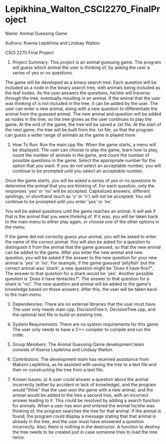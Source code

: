 # Lepikhina_Walton_CSCI2270_FinalProject

Name: Animal Guessing Game

Authors: Ksenia Lepikhina and Lindsay Walton

CSCI 2270 Final Project

1) Project Summary:
This project is an animal guessing game. The program will guess which
animal the user is thinking of, by asking the user a series of yes or no
questions. 

The game will be developed as a binary search tree. Each question will be
included as a node in the binary search tree, with animals being included 
as the leaf nodes. As the user answers the questions, he/she will traverse 
through the tree, eventually resulting in an animal. If the animal that the
user was thinking of is not included in the tree, it can be added by the user.
The user can enter a new animal, along with a new question to differentiate 
the animal from the guessed animal. The new animal and question will be
added as nodes in the tree, so the tree grows as the user continues to play
the game. At the end of the game, the tree will be saved a .txt file. At the
start of the next game, the tree will be built from the .txt file, so that 
the program can guess a wider range of animals as the game is played more.

2) How To Run:
Run the main.cpp file. When the game starts, a menu will be displayed. 
The user can choose to play the game, learn how to play, count the number
of animals in the game, and count the number of possible questions in the game.
Select the appropriate number for the option that you want. If you do not 
select an acceptable number, you will continue to be prompted until you select
an acceptable number. 

Once the game starts, you will be asked a series of yes or no questions to 
determine the animal that you are thinking of. For each question, only the
responses 'yes' or 'no' will be accepted. Capitalized answers, different 
spellings, or shorthand (such as 'y' or 'n') will not be accepted. You will
continue to be prompted until you enter 'yes' or 'no'. 

You will be asked questions until the game reaches an animal. It will ask if
that is the animal that you were thinking of. If it was, you will be taken
back to the main menu to either play again, or choose one of the other options
in the menu.

If the game did not correctly guess your animal, you will be asked to enter
the name of the correct animal. You will also be asked for a question to 
distinguish it from the animal that the game guessed, so that the new animal
can be added to the game. After you enter the new animal and new question, 
you will be asked if the answer to the new question for your new animal is
'yes' or 'no'. For example, if the game guessed 'jellyfish' but the correct
animal was 'shark', a new question might be 'Does it have fins?". The answer
to that question for a shark would be 'yes'. Another possible question is
'Does it have tentacles?". The answer to that question for a shark is "no".
The new question and animal will be added to the game's knowledge based on
those answers. After this, the user will be taken back to the main menu.

3) Dependencies:
There are no external libraries that the user must have. The user only needs
main.cpp, DecisionTree.h, DecisionTree.cpp, and the optional text file to
build an existing tree.

4) System Requirements:
There are no system requirements for this game. The user only needs to have
a C++ compiler to compile and run the code. 

5) Group Members:
The Animal Guessing Game development team consists of Ksenia Lepikhina and 
Lindsay Walton.

6) Contributors:
The development team has received assistance from Maksim Lepikhina, as he 
assisted with saving the tree to a text file and then re-constructing the
tree from a text file.

7) Known Issues:
a) A user could answer a question about the animal incorrectly (either by
accident or lack of knowledge), and the program would "think" that the user
won the game with a new animal, and the animal would be added to the tree
a second tree, with an incorrect answer leading to it. This could be resolved
by adding a search function for animals. When a user has won and entered the
animal he/she was thinking of, the program searches the tree for that animal.
If the animal is found, the program could display a message stating that that
animal is already in the tree, and the user must have answered a question
incorrectly. Also, there is nothing in the destructor. A function to destroy the
tree needs to be created just in case someone tries to load the tree twice.
